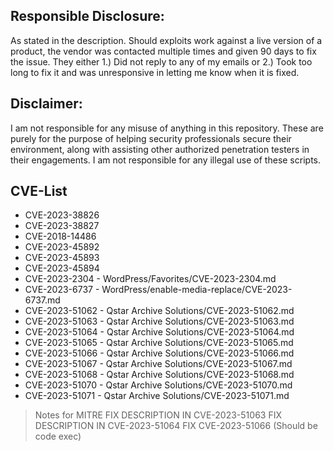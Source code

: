 ## Responsible Disclosure:

As stated in the description. Should exploits work against a live version of a product, the vendor was contacted multiple times and given 90 days to fix the issue. They either 1.) Did not reply to any of my emails or 2.) Took too long to fix it and was unresponsive in letting me know when it is fixed.

## Disclaimer:

I am not responsible for any misuse of anything in this repository. These are purely for the purpose of helping security professionals secure their environment, along with assisting other authorized penetration testers in their engagements. I am not responsible for any illegal use of these scripts.

## CVE-List

* CVE-2023-38826
* CVE-2023-38827
* CVE-2018-14486
* CVE-2023-45892
* CVE-2023-45893
* CVE-2023-45894
* CVE-2023-2304 - WordPress/Favorites/CVE-2023-2304.md
* CVE-2023-6737 - WordPress/enable-media-replace/CVE-2023-6737.md
* CVE-2023-51062 - Qstar Archive Solutions/CVE-2023-51062.md
* CVE-2023-51063 - Qstar Archive Solutions/CVE-2023-51063.md
* CVE-2023-51064 - Qstar Archive Solutions/CVE-2023-51064.md
* CVE-2023-51065 - Qstar Archive Solutions/CVE-2023-51065.md
* CVE-2023-51066 - Qstar Archive Solutions/CVE-2023-51066.md
* CVE-2023-51067 - Qstar Archive Solutions/CVE-2023-51067.md
* CVE-2023-51068 - Qstar Archive Solutions/CVE-2023-51068.md
* CVE-2023-51070 - Qstar Archive Solutions/CVE-2023-51070.md
* CVE-2023-51071 - Qstar Archive Solutions/CVE-2023-51071.md


> Notes for MITRE
FIX DESCRIPTION IN CVE-2023-51063
FIX DESCRIPTION IN CVE-2023-51064
FIX CVE-2023-51066 (Should be code exec)
